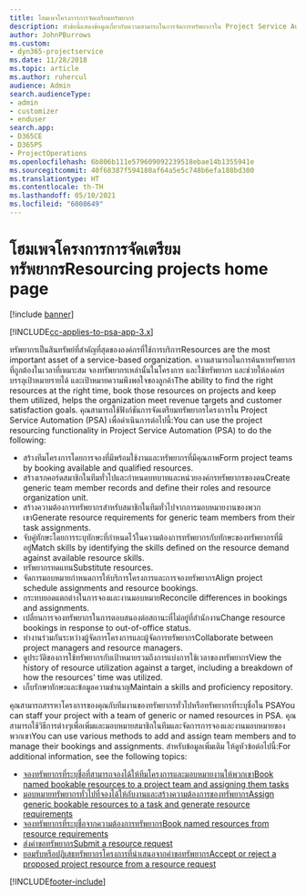 ```yaml
---
title: โฮมเพจโครงการการจัดเตรียมทรัพยากร
description: หัวข้อนี้แสดงข้อมูลเกี่ยวกับความสามารถในการจัดการทรัพยากรใน Project Service Automation (PSA) for Dynamics 365
author: JohnPBurrows
ms.custom:
- dyn365-projectservice
ms.date: 11/28/2018
ms.topic: article
ms.author: ruhercul
audience: Admin
search.audienceType:
- admin
- customizer
- enduser
search.app:
- D365CE
- D365PS
- ProjectOperations
ms.openlocfilehash: 6b806b111e579609092239518ebae14b1355941e
ms.sourcegitcommit: 40f68387f594180af64a5e5c748b6efa188bd300
ms.translationtype: HT
ms.contentlocale: th-TH
ms.lasthandoff: 05/10/2021
ms.locfileid: "6008649"
---
```

# <a name="resourcing-projects-home-page"></a><span data-ttu-id="d8788-103">โฮมเพจโครงการการจัดเตรียมทรัพยากร</span><span class="sxs-lookup"><span data-stu-id="d8788-103">Resourcing projects home page</span></span>

[!include [banner](../includes/psa-now-project-operations.md)]

[!INCLUDE[cc-applies-to-psa-app-3.x](../includes/cc-applies-to-psa-app-3x.md)]

<span data-ttu-id="d8788-104">ทรัพยากรเป็นสินทรัพย์ที่สำคัญที่สุดขององค์กรที่ใช้การบริการ</span><span class="sxs-lookup"><span data-stu-id="d8788-104">Resources are the most important asset of a service-based organization.</span></span> <span data-ttu-id="d8788-105">ความสามารถในการค้นหาทรัพยากรที่ถูกต้องในเวลาที่เหมาะสม จองทรัพยากรเหล่านั้นในโครงการ และใช้ทรัพยากร และช่วยให้องค์กรบรรลุเป้าหมายรายได้ และเป้าหมายความพึงพอใจของลูกค้า</span><span class="sxs-lookup"><span data-stu-id="d8788-105">The ability to find the right resources at the right time, book those resources on projects and keep them utilized, helps the organization meet revenue targets and customer satisfaction goals.</span></span> <span data-ttu-id="d8788-106">คุณสามารถใช้ฟังก์ชันการจัดเตรียมทรัพยากรโครงการใน Project Service Automation (PSA) เพื่อดำเนินการต่อไปนี้:</span><span class="sxs-lookup"><span data-stu-id="d8788-106">You can use the project resourcing functionality in Project Service Automation (PSA) to do the following:</span></span>

- <span data-ttu-id="d8788-107">สร้างทีมโครงการโดยการจองที่มีพร้อมใช้งานและทรัพยากรที่มีคุณภาพ</span><span class="sxs-lookup"><span data-stu-id="d8788-107">Form project teams by booking available and qualified resources.</span></span>
- <span data-ttu-id="d8788-108">สร้างเรกคอร์ดสมาชิกในทีมทั่วไปและกำหนดบทบาทและหน่วยองค์กรทรัพยากรของตน</span><span class="sxs-lookup"><span data-stu-id="d8788-108">Create generic team member records and define their roles and resource organization unit.</span></span>
- <span data-ttu-id="d8788-109">สร้างความต้องการทรัพยากรสำหรับสมาชิกในทีมทั่วไปจากการมอบหมายงานของพวกเขา</span><span class="sxs-lookup"><span data-stu-id="d8788-109">Generate resource requirements for generic team members from their task assignments.</span></span>
- <span data-ttu-id="d8788-110">จับคู่ทักษะโดยการระบุทักษะที่กำหนดไว้ในความต้องการทรัพยากรกับทักษะของทรัพยากรที่มีอยู่</span><span class="sxs-lookup"><span data-stu-id="d8788-110">Match skills by identifying the skills defined on the resource demand against available resource skills.</span></span>
- <span data-ttu-id="d8788-111">ทรัพยากรทดแทน</span><span class="sxs-lookup"><span data-stu-id="d8788-111">Substitute resources.</span></span>
- <span data-ttu-id="d8788-112">จัดการมอบหมายกำหนดการให้บริการโครงการและการจองทรัพยากร</span><span class="sxs-lookup"><span data-stu-id="d8788-112">Align project schedule assignments and resource bookings.</span></span>
- <span data-ttu-id="d8788-113">กระทบยอดแตกต่างในการจองและงานมอบหมาย</span><span class="sxs-lookup"><span data-stu-id="d8788-113">Reconcile differences in bookings and assignments.</span></span>
- <span data-ttu-id="d8788-114">เปลี่ยนการจองทรัพยากรในการตอบสนองต่อสถานะที่ไม่อยู่ที่สำนักงาน</span><span class="sxs-lookup"><span data-stu-id="d8788-114">Change resource bookings in response to out-of-office status.</span></span>
- <span data-ttu-id="d8788-115">ทำงานร่วมกันระหว่างผู้จัดการโครงการและผู้จัดการทรัพยากร</span><span class="sxs-lookup"><span data-stu-id="d8788-115">Collaborate between project managers and resource managers.</span></span>
- <span data-ttu-id="d8788-116">ดูประวัติของการใช้ทรัพยากรกับเป้าหมายรวมถึงการแบ่งการใช้เวลาของทรัพยากร</span><span class="sxs-lookup"><span data-stu-id="d8788-116">View the history of resource utilization against a target, including a breakdown of how the resources' time was utilized.</span></span>
- <span data-ttu-id="d8788-117">เก็บรักษาทักษะและข้อมูลความชำนาญ</span><span class="sxs-lookup"><span data-stu-id="d8788-117">Maintain a skills and proficiency repository.</span></span>


<span data-ttu-id="d8788-118">คุณสามารถสรรหาโครงการของคุณกับทีมงานของทรัพยากรทั่วไปหรือทรัพยากรที่ระบุชื่อใน PSA</span><span class="sxs-lookup"><span data-stu-id="d8788-118">You can staff your project with a team of generic or named resources in PSA.</span></span> <span data-ttu-id="d8788-119">คุณสามารถใช้วิธีการต่างๆเพื่อเพิ่มและมอบหมายสมาชิกในทีมและจัดการการจองและงานมอบหมายของพวกเขา</span><span class="sxs-lookup"><span data-stu-id="d8788-119">You can use various methods to add and assign team members and to manage their bookings and assignments.</span></span> <span data-ttu-id="d8788-120">สำหรับข้อมูลเพิ่มเติม ให้ดูหัวข้อต่อไปนี้:</span><span class="sxs-lookup"><span data-stu-id="d8788-120">For additional information, see the following topics:</span></span>

- [<span data-ttu-id="d8788-121">จองทรัพยากรที่ระบุชื่อที่สามารถจองได้ให้ทีมโครงการและมอบหมายงานให้พวกเขา</span><span class="sxs-lookup"><span data-stu-id="d8788-121">Book named bookable resources to a project team and assigning them tasks</span></span>](assign-named-bookable-resource.md)
- [<span data-ttu-id="d8788-122">มอบหมายทรัพยากรทั่วไปที่จองได้ให้กับงานและสร้างความต้องการของทรัพยากร</span><span class="sxs-lookup"><span data-stu-id="d8788-122">Assign generic bookable resources to a task and generate resource requirements</span></span>](assign-generic-bookable-resource.md)
- [<span data-ttu-id="d8788-123">จองทรัพยากรที่ระบุชื่อจากความต้องการทรัพยากร</span><span class="sxs-lookup"><span data-stu-id="d8788-123">Book named resources from resource requirements</span></span>](book-named-resource.md)
- [<span data-ttu-id="d8788-124">ส่งคำขอทรัพยากร</span><span class="sxs-lookup"><span data-stu-id="d8788-124">Submit a resource request</span></span>](submit-resource-request.md)
- [<span data-ttu-id="d8788-125">ยอมรับหรือปฏิเสธทรัพยากรโครงการที่นำเสนอจากคำขอทรัพยากร</span><span class="sxs-lookup"><span data-stu-id="d8788-125">Accept or reject a proposed project resource from a resource request</span></span>](accept-reject-proposed-resource.md)


[!INCLUDE[footer-include](../includes/footer-banner.md)]
